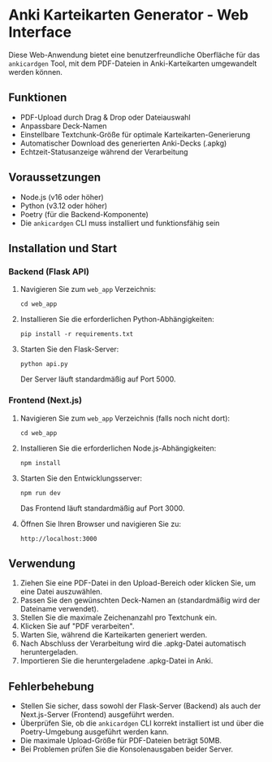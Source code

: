 # Anki Karteikarten Generator - Web Interface

Diese Web-Anwendung bietet eine benutzerfreundliche Oberfläche für das `ankicardgen` Tool, mit dem PDF-Dateien in Anki-Karteikarten umgewandelt werden können.

## Funktionen

- PDF-Upload durch Drag & Drop oder Dateiauswahl
- Anpassbare Deck-Namen
- Einstellbare Textchunk-Größe für optimale Karteikarten-Generierung
- Automatischer Download des generierten Anki-Decks (.apkg)
- Echtzeit-Statusanzeige während der Verarbeitung

## Voraussetzungen

- Node.js (v16 oder höher)
- Python (v3.12 oder höher)
- Poetry (für die Backend-Komponente)
- Die `ankicardgen` CLI muss installiert und funktionsfähig sein

## Installation und Start

### Backend (Flask API)

1. Navigieren Sie zum `web_app` Verzeichnis:
   ```
   cd web_app
   ```

2. Installieren Sie die erforderlichen Python-Abhängigkeiten:
   ```
   pip install -r requirements.txt
   ```

3. Starten Sie den Flask-Server:
   ```
   python api.py
   ```
   Der Server läuft standardmäßig auf Port 5000.

### Frontend (Next.js)

1. Navigieren Sie zum `web_app` Verzeichnis (falls noch nicht dort):
   ```
   cd web_app
   ```

2. Installieren Sie die erforderlichen Node.js-Abhängigkeiten:
   ```
   npm install
   ```

3. Starten Sie den Entwicklungsserver:
   ```
   npm run dev
   ```
   Das Frontend läuft standardmäßig auf Port 3000.

4. Öffnen Sie Ihren Browser und navigieren Sie zu:
   ```
   http://localhost:3000
   ```

## Verwendung

1. Ziehen Sie eine PDF-Datei in den Upload-Bereich oder klicken Sie, um eine Datei auszuwählen.
2. Passen Sie den gewünschten Deck-Namen an (standardmäßig wird der Dateiname verwendet).
3. Stellen Sie die maximale Zeichenanzahl pro Textchunk ein.
4. Klicken Sie auf "PDF verarbeiten".
5. Warten Sie, während die Karteikarten generiert werden.
6. Nach Abschluss der Verarbeitung wird die .apkg-Datei automatisch heruntergeladen.
7. Importieren Sie die heruntergeladene .apkg-Datei in Anki.

## Fehlerbehebung

- Stellen Sie sicher, dass sowohl der Flask-Server (Backend) als auch der Next.js-Server (Frontend) ausgeführt werden.
- Überprüfen Sie, ob die `ankicardgen` CLI korrekt installiert ist und über die Poetry-Umgebung ausgeführt werden kann.
- Die maximale Upload-Größe für PDF-Dateien beträgt 50MB.
- Bei Problemen prüfen Sie die Konsolenausgaben beider Server.
